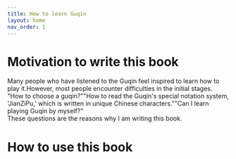 ```yaml
---
title: How to learn Guqin
layout: home
nav_order: 1
---
```

# Motivation to write this book
Many people who have listened to the Guqin feel inspired to learn how to play it.However, most people encounter difficulties in the initial stages.  
"How to choose a guqin?""How to read the Guqin's special notation system, 'JianZiPu,' which is written in unique Chinese characters.""Can I learn playing Guqin by myself?"  
These questions are the reasons why I am writing this book.

# How to use this book
